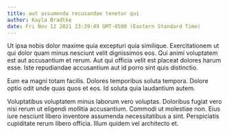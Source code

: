 ```yaml
---
title: aut assumenda recusandae tenetur qui
author: Kayla Bradtke
date: Fri Nov 12 2021 23:39:49 GMT-0500 (Eastern Standard Time)
---
```

Ut ipsa nobis dolor maxime quia excepturi quia similique. Exercitationem ut qui dolor quam minus nesciunt velit dignissimos eos. Qui animi voluptatem est aut accusantium et rerum. Aut qui officia velit est placeat dolores harum esse. Iste repudiandae accusantium aut id porro sint quis distinctio.

 Eum ea magni totam facilis. Dolores temporibus soluta tempora. Dolore optio odit unde quas quos et eos. Id soluta quia laudantium autem.

 Voluptatibus voluptatem minus laborum vero voluptas. Doloribus fugiat vero nisi rerum ut eligendi mollitia accusantium. Commodi ut molestiae non. Eius iure nesciunt libero inventore assumenda necessitatibus a sint. Perspiciatis cupiditate rerum libero officia. Illum quidem vel architecto et.